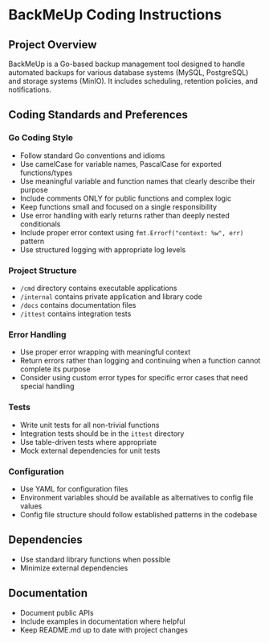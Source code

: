 # BackMeUp Coding Instructions

## Project Overview

BackMeUp is a Go-based backup management tool designed to handle automated backups for various database systems (MySQL, PostgreSQL) and storage systems (MinIO). It includes scheduling, retention policies, and notifications.

## Coding Standards and Preferences

### Go Coding Style

- Follow standard Go conventions and idioms
- Use camelCase for variable names, PascalCase for exported functions/types
- Use meaningful variable and function names that clearly describe their purpose
- Include comments ONLY for public functions and complex logic
- Keep functions small and focused on a single responsibility
- Use error handling with early returns rather than deeply nested conditionals
- Include proper error context using `fmt.Errorf("context: %w", err)` pattern
- Use structured logging with appropriate log levels

### Project Structure

- `/cmd` directory contains executable applications
- `/internal` contains private application and library code
- `/docs` contains documentation files
- `/ittest` contains integration tests

### Error Handling

- Use proper error wrapping with meaningful context
- Return errors rather than logging and continuing when a function cannot complete its purpose
- Consider using custom error types for specific error cases that need special handling

### Tests

- Write unit tests for all non-trivial functions
- Integration tests should be in the `ittest` directory
- Use table-driven tests where appropriate
- Mock external dependencies for unit tests

### Configuration

- Use YAML for configuration files
- Environment variables should be available as alternatives to config file values
- Config file structure should follow established patterns in the codebase

## Dependencies

- Use standard library functions when possible
- Minimize external dependencies

## Documentation

- Document public APIs
- Include examples in documentation where helpful
- Keep README.md up to date with project changes
